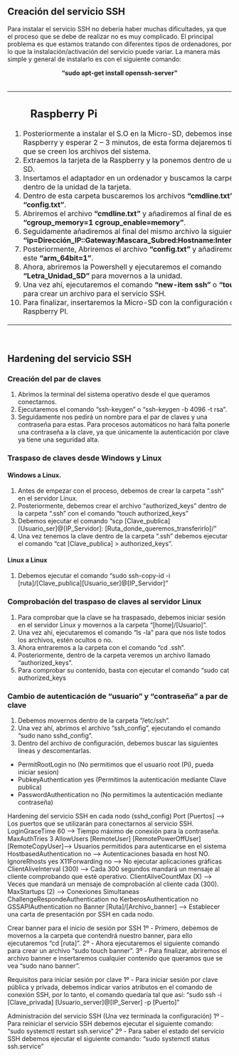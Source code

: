 ## Creación del servicio SSH
Para instalar el servicio SSH no debería haber muchas dificultades, ya que el proceso que se debe de realizar no es muy complicado. El principal problema es que estamos tratando con diferentes tipos de ordenadores, por lo que la instalación/activación del servicio puede variar. La manera más simple y general de instalarlo es con el siguiente comando:

<div align="center"> <b>
  “sudo apt-get install openssh-server” 
</b></div>

<br/>

<table>
<tr>
<td>

<div align="center" style="width:40%"> <h2>
  Raspberry Pi 
</h2></div>

   1. Posteriormente a instalar el S.O en la Micro-SD, debemos insertarla en la Raspberry y esperar 2 – 3 minutos, de esta forma dejaremos tiempo para que se creen los archivos del sistema.
   2. Extraemos la tarjeta de la Raspberry y la ponemos dentro de un adaptador SD.
   3. Insertamos el adaptador en un ordenador y buscamos la carpeta “boot” dentro de la unidad de la tarjeta.
   4. Dentro de esta carpeta buscaremos los archivos <b>“cmdline.txt”</b> y <b>“config.txt”</b>.
   5. Abriremos el archivo <b>“cmdline.txt”</b> y añadiremos al final de este <b>“cgroup_memory=1 cgroup_enable=memory”</b>.
   6. Seguidamente añadiremos al final del mismo archivo la siguiente sentencia <b>“ip=Dirección_IP::Gateway:Mascara_Subred:Hostname:Interfaz_red:off”</b>.
   7. Posteriormente, Abriremos el archivo <b>“config.txt”</b> y añadiremos al final de este <b>“arm_64bit=1”</b>.
   8. Ahora, abriremos la Powershell y ejecutaremos el comando <b>“Letra_Unidad_SD”</b> para movernos a la unidad.
   9. Una vez ahí, ejecutaremos el comando <b>“new-item ssh”</b> o <b>“touch ssh”</b> para crear un archivo para el servicio SSH.
  10. Para finalizar, insertaremos la Micro-SD con la configuración dentro de la Raspberry PI.
  
</td>
</tr>
</table>

<br/>

## Hardening del servicio SSH 
### Creación del par de claves
1. Abrimos la terminal del sistema operativo desde el que queramos conectarnos.
2. Ejecutaremos el comando “ssh-keygen” o “ssh-keygen -b 4096 -t rsa”.
3. Seguidamente nos pedirá un nombre para el par de claves y una contraseña para estas. Para procesos automáticos no hará falta ponerle una contraseña a la clave, ya que únicamente la autenticación por clave ya tiene una seguridad alta.

### Traspaso de claves desde Windows y Linux

#### Windows a Linux.
1. Antes de empezar con el proceso, debemos de crear la carpeta “.ssh” en el servidor Linux.
2. Posteriormente, debemos crear el archivo “authorized_keys” dentro de la carpeta “.ssh” con el comando “touch authorized_keys”
3. Debemos ejecutar el comando “scp [Clave_publica] [Usuario_ser]@[IP_Servidor]: [Ruta_donde_queremos_transferirlo]/”
4. Una vez tenemos la clave dentro de la carpeta “.ssh” debemos ejecutar el comando “cat [Clave_publica] > authorized_keys”.

#### Linux a Linux
1. Debemos ejecutar el comando “sudo ssh-copy-id -i [ruta]/[Clave_publica][Usuario_ser]@[IP_Servidor]”

### Comprobación del traspaso de claves al servidor Linux
1. Para comprobar que la clave se ha traspasado, debemos iniciar sesión en el servidor Linux y movernos a la carpeta “[home]/[Usuario]”.
2. Una vez ahí, ejecutaremos el comando “ls -la” para que nos liste todos los archivos, estén ocultos o no.
3. Ahora entraremos a la carpeta con el comando “cd .ssh”.
4. Posteriormente, dentro de la carpeta veremos un archivo llamado “authorized_keys”.
5. Para comprobar su contenido, basta con ejecutar el comando “sudo cat authorized_keys

### Cambio de autenticación de “usuario” y “contraseña” a par de clave
1. Debemos movernos dentro de la carpeta “/etc/ssh”.
2. Una vez ahí, abrimos el archivo “ssh_config”, ejecutando el comando “sudo nano sshd_config”.
3. Dentro del archivo de configuración, debemos buscar las siguientes líneas y descomentarlas.
- PermitRootLogin no (No permitimos que el usuario root (Pi), pueda iniciar sesion)
- PubkeyAuthentication yes (Permitimos la autenticación mediante Clave publica)
- PasswordAuthentication no (No permitimos la autenticación mediante contraseña)

Hardening del servicio SSH en cada nodo (sshd_config)
Port [Puertos] --> Los puertos que se utilizarán para conectarnos al servicio SSH.
LoginGraceTime 60 --> Tiempo máximo de conexión para la contraseña.
MaxAuthTries 3
AllowUsers [RemoteUser] [RemotePowerOffUser] [RemoteCopyUser]--> Usuarios permitidos para autenticarse en el sistema
HostbasedAuthentication no --> Autenticaciones basada en host NO.
IgnoreRhosts yes
X11Forwarding no --> No ejecutar aplicaciones gráficas
ClientAliveInterval (300) --> Cada 300 segundos mandará un mensaje al cliente comprobando que esté operativo.
ClientAliveCountMax (X) --> Veces que mandará un mensaje de comprobación al cliente cada (300).
MaxStartups (2) --> Conexiones Simultaneas
ChallengeRespondeAuthentication no
KerberosAuthentication no
GSSAPIAuthentication no
Banner [Ruta]/[Archivo_banner] --> Establecer una carta de presentación por SSH en cada nodo.

Crear banner para el inicio de sesión por SSH
1º - Primero, debemos de movernos a la carpeta que contendrá nuestro banner, para ello ejecutaremos 
“cd [ruta]”.
2º - Ahora ejecutaremos el siguiente comando para crear un archivo “sudo touch banner”.
3º - Para finalizar, abriremos el archivo banner e insertaremos cualquier contenido que queramos que se vea “sudo nano banner”.

Requisitos para iniciar sesión por clave
1º - Para iniciar sesión por clave pública y privada, debemos indicar varios atributos en el comando de 
conexión SSH, por lo tanto, el comando quedaría tal que así:
“sudo ssh -i [Clave_privada] [Usuario_server]@[IP_Server] -p [Puerto]”

Administración del servicio SSH (Una vez terminada la configuración)
1º - Para reiniciar el servicio SSH debemos ejecutar el siguiente comando:
“sudo systemctl restart ssh.service”
2º - Para saber el estado del servicio SSH debemos ejecutar el siguiente comando:
“sudo systemctl status ssh.service”
